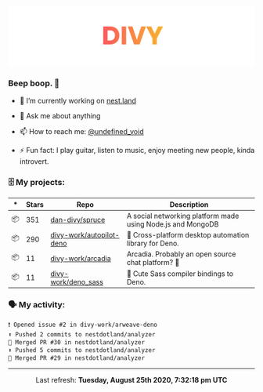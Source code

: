 
![](https://github.com/divy-work/divy-work/raw/master/assets/divy.png)

### Beep boop. 👋

- 🔭 I’m currently working on [nest.land](https://github.com/nestdotland/nest.land)

- 💬 Ask me about anything

- 📫 How to reach me: [@undefined_void](https://instagram.com/divy.exe)

- ⚡ Fun fact: I play guitar, listen to music, enjoy meeting new people, kinda introvert.

### 🗄 My projects:

|*|Stars|Repo|Description|
|---|---|---|---|
| 📦 | 351 | [dan-divy/spruce](https://github.com/dan-divy/spruce) | A social networking platform made using Node.js and MongoDB |
| 📦 | 290 | [divy-work/autopilot-deno](https://github.com/divy-work/autopilot-deno) | :rocket: Cross-platform desktop automation library for Deno. |
| 📦 | 11 | [divy-work/arcadia](https://github.com/divy-work/arcadia) | Arcadia. Probably an open source chat platform? :rocket: |
| 📦 | 11 | [divy-work/deno_sass](https://github.com/divy-work/deno_sass) | :rocket: Cute Sass compiler bindings to Deno. |

### 🗣 My activity:

```
❗️ Opened issue #2 in divy-work/arweave-deno
⬆️ Pushed 2 commits to nestdotland/analyzer
🎉 Merged PR #30 in nestdotland/analyzer
⬆️ Pushed 5 commits to nestdotland/analyzer
🎉 Merged PR #29 in nestdotland/analyzer
```

------------
<p align="center">Last refresh: <b>Tuesday, August 25th 2020, 7:32:18 pm UTC</b></p>
